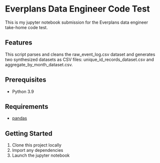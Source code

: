 # Everplans Data Engineer Code Test
This is my jupyter notebook submission for the Everplans data engineer take-home code test.

## Features 
This script parses and cleans the raw_event_log.csv dataset and generates two synthesized datasets as CSV files: unique_id_records_dataset.csv and aggregate_by_month_dataset.csv.

## Prerequisites
- Python 3.9

## Requirements
- [pandas](https://github.com/pandas-dev/pandas)

## Getting Started
1. Clone this project locally
2. Import any dependencies
3. Launch the jupyter notebook
